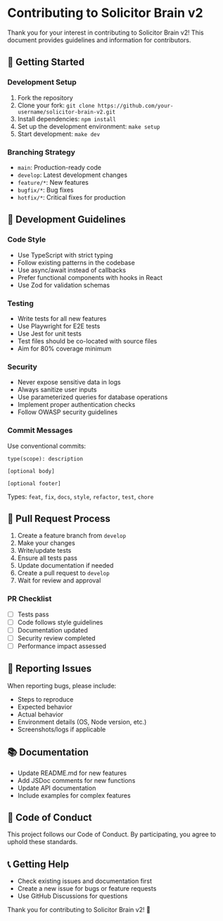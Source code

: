 # Contributing to Solicitor Brain v2

Thank you for your interest in contributing to Solicitor Brain v2! This document provides guidelines and information for contributors.

## 🚀 Getting Started

### Development Setup

1. Fork the repository
2. Clone your fork: `git clone https://github.com/your-username/solicitor-brain-v2.git`
3. Install dependencies: `npm install`
4. Set up the development environment: `make setup`
5. Start development: `make dev`

### Branching Strategy

- `main`: Production-ready code
- `develop`: Latest development changes
- `feature/*`: New features
- `bugfix/*`: Bug fixes
- `hotfix/*`: Critical fixes for production

## 📝 Development Guidelines

### Code Style

- Use TypeScript with strict typing
- Follow existing patterns in the codebase
- Use async/await instead of callbacks
- Prefer functional components with hooks in React
- Use Zod for validation schemas

### Testing

- Write tests for all new features
- Use Playwright for E2E tests
- Use Jest for unit tests
- Test files should be co-located with source files
- Aim for 80% coverage minimum

### Security

- Never expose sensitive data in logs
- Always sanitize user inputs
- Use parameterized queries for database operations
- Implement proper authentication checks
- Follow OWASP security guidelines

### Commit Messages

Use conventional commits:

```text
type(scope): description

[optional body]

[optional footer]
```

Types: `feat`, `fix`, `docs`, `style`, `refactor`, `test`, `chore`

## 🔧 Pull Request Process

1. Create a feature branch from `develop`
2. Make your changes
3. Write/update tests
4. Ensure all tests pass
5. Update documentation if needed
6. Create a pull request to `develop`
7. Wait for review and approval

### PR Checklist

- [ ] Tests pass
- [ ] Code follows style guidelines
- [ ] Documentation updated
- [ ] Security review completed
- [ ] Performance impact assessed

## 🐛 Reporting Issues

When reporting bugs, please include:

- Steps to reproduce
- Expected behavior
- Actual behavior
- Environment details (OS, Node version, etc.)
- Screenshots/logs if applicable

## 📚 Documentation

- Update README.md for new features
- Add JSDoc comments for new functions
- Update API documentation
- Include examples for complex features

## 🤝 Code of Conduct

This project follows our Code of Conduct. By participating, you agree to uphold these standards.

## 📞 Getting Help

- Check existing issues and documentation first
- Create a new issue for bugs or feature requests
- Use GitHub Discussions for questions

Thank you for contributing to Solicitor Brain v2! 🎉
